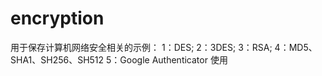 # encryption
用于保存计算机网络安全相关的示例：
1：DES;
2：3DES;
3：RSA;
4：MD5、SHA1、SH256、SH512
5：Google Authenticator 使用
